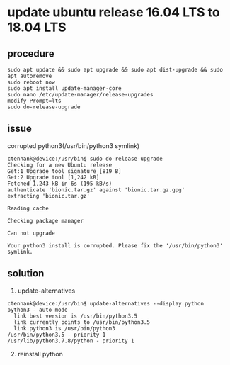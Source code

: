 # update ubuntu release 16.04 LTS to 18.04 LTS
## **procedure**
```console
sudo apt update && sudo apt upgrade && sudo apt dist-upgrade && sudo apt autoremove
sudo reboot now
sudo apt install update-manager-core
sudo nano /etc/update-manager/release-upgrades
modify Prompt=lts
sudo do-release-upgrade
```
## **issue**
corrupted python3(/usr/bin/python3 symlink)
```console
ctenhank@device:/usr/bin$ sudo do-release-upgrade
Checking for a new Ubuntu release
Get:1 Upgrade tool signature [819 B]                                                                   
Get:2 Upgrade tool [1,242 kB]                                                                          
Fetched 1,243 kB in 6s (195 kB/s)                                                                      
authenticate 'bionic.tar.gz' against 'bionic.tar.gz.gpg' 
extracting 'bionic.tar.gz'

Reading cache

Checking package manager

Can not upgrade 

Your python3 install is corrupted. Please fix the '/usr/bin/python3' 
symlink. 

```

## **solution**
1. update-alternatives
```console
ctenhank@device:/usr/bin$ update-alternatives --display python
python3 - auto mode
  link best version is /usr/bin/python3.5
  link currently points to /usr/bin/python3.5
  link python3 is /usr/bin/python3
/usr/bin/python3.5 - priority 1
/usr/lib/python3.7.8/python - priority 1

```
2. reinstall python
